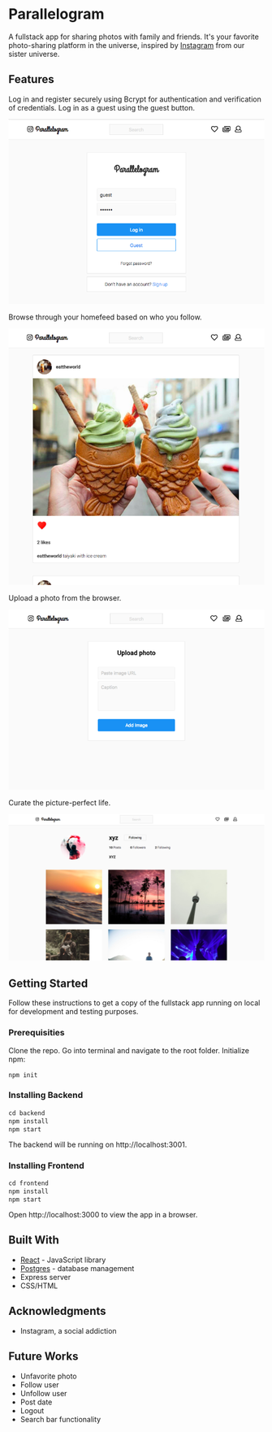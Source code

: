 # Parallelogram 

A fullstack app for sharing photos with family and friends. It's your favorite photo-sharing platform in the universe, inspired by [Instagram](https://www.instagram.com/) from our sister universe. 


## Features 

Log in and register securely using Bcrypt for authentication and verification of credentials. Log in as a guest using the guest button. 

![Guest login button](./public/guest.png)


Browse through your homefeed based on who you follow. 

![Homefeed](./public/homefeed.png)


Upload a photo from the browser.

![Upload photo](./public/upload.png)


Curate the picture-perfect life. 

![User gallery](./public/user-gallery.png)


## Getting Started

Follow these instructions to get a copy of the fullstack app running on local for development and testing purposes.


### Prerequisities

Clone the repo. Go into terminal and navigate to the root folder. Initialize npm:

```
npm init
```

### Installing Backend

```
cd backend
npm install
npm start
```

The backend will be running on http://localhost:3001. 


### Installing Frontend

```
cd frontend 
npm install
npm start 
```


Open http://localhost:3000 to view the app in a browser.



## Built With
* [React](https://reactjs.org/) - JavaScript library 
* [Postgres](https://www.postgresql.org/) - database management 
* Express server
* CSS/HTML 


## Acknowledgments 
* Instagram, a social addiction 


## Future Works 
* Unfavorite photo 
* Follow user 
* Unfollow user 
* Post date 
* Logout 
* Search bar functionality 